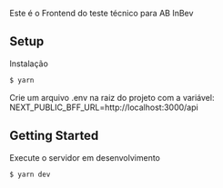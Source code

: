 Este é o Frontend do teste técnico para AB InBev

## Setup

Instalação

```bash
$ yarn
```

Crie um arquivo .env na raiz do projeto com a variável: NEXT_PUBLIC_BFF_URL=http://localhost:3000/api

## Getting Started

Execute o servidor em desenvolvimento

```bash
$ yarn dev
```
